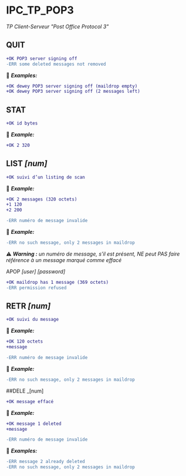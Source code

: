 # IPC_TP_POP3
_TP Client-Serveur "Post Office Protocol 3"_

## QUIT
```diff
+OK POP3 server signing off
-ERR some deleted messages not removed
```
:memo: _**Examples:**_
```diff
+OK dewey POP3 server signing off (maildrop empty)
+OK dewey POP3 server signing off (2 messages left)
```

## STAT
```diff
+OK id bytes
```
:memo: _**Example:**_
```diff
+OK 2 320
```

## LIST _[num]_

```diff
+OK suivi d’un listing de scan
```
:memo: _**Example:**_
```diff 
+OK 2 messages (320 octets) 
+1 120 
+2 200 

-ERR numéro de message invalide  
```
:memo: _**Example:**_
```diff 
-ERR no such message, only 2 messages in maildrop
```

 :warning: _**Warning :** un numéro de message, s’il est présent, NE peut PAS faire référence à un message marqué comme effacé_

APOP _[user]_ _[password]_
```diff
+OK maildrop has 1 message (369 octets)
-ERR permission refused
```

## RETR _[num]_
```diff
+OK suivi du message
```
:memo: _**Example:**_
```diff 
+OK 120 octets 
+message

-ERR numéro de message invalide
```
:memo: _**Example:**_
```diff 
-ERR no such message, only 2 messages in maildrop
```

##DELE _[num]
```diff
+OK message effacé
```
:memo: _**Example:**_
```diff 
+OK message 1 deleted
+message

-ERR numéro de message invalide
```
:memo: _**Examples:**_
```diff 
-ERR message 2 already deleted
-ERR no such message, only 2 messages in maildrop
```
